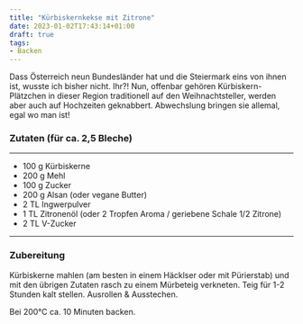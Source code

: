 ```yaml
---
title: "Kürbiskernkekse mit Zitrone"
date: 2023-01-02T17:43:14+01:00
draft: true
tags:
- Backen
---
```

Dass Österreich neun Bundesländer hat und die Steiermark eins von ihnen ist, wusste ich bisher nicht. Ihr?! Nun, offenbar gehören Kürbiskern-Plätzchen in dieser Region traditionell auf den Weihnachtsteller, werden aber auch auf Hochzeiten geknabbert. Abwechslung bringen sie allemal, egal wo man ist!


### Zutaten (für ca. 2,5 Bleche)
---
* 100 g Kürbiskerne
* 200 g Mehl
* 100 g Zucker
* 200 g Alsan (oder vegane Butter)
* 2 TL Ingwerpulver
* 1 TL Zitronenöl (oder 2 Tropfen Aroma / geriebene Schale 1/2 Zitrone)
* 2 TL V-Zucker
---

### Zubereitung
Kürbiskerne mahlen (am besten in einem Häcklser oder mit Pürierstab) und mit den übrigen Zutaten rasch zu einem Mürbeteig verkneten. Teig für 1-2 Stunden kalt stellen. 
Ausrollen & Ausstechen. 

Bei 200°C ca. 10 Minuten backen. 

